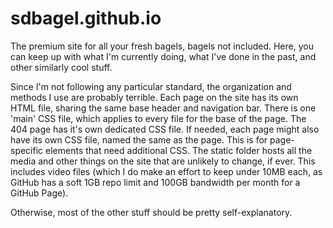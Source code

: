 # sdbagel.github.io
The premium site for all your fresh bagels, bagels not included.
Here, you can keep up with what I'm currently doing, what I've done in the past, and other similarly cool stuff.

Since I'm not following any particular standard, the organization and methods I use are probably terrible. Each page on the site has its own HTML file, sharing the same base header and navigation bar. There is one 'main' CSS file, which applies to every file for the base of the page. The 404 page has it's own dedicated CSS file. If needed, each page might also have its own CSS file, named the same as the page. This is for page-specific elements that need additional CSS. The static folder hosts all the media and other things on the site that are unlikely to change, if ever. This includes video files (which I do make an effort to keep under 10MB each, as GitHub has a soft 1GB repo limit and 100GB bandwidth per month for a GitHub Page).

Otherwise, most of the other stuff should be pretty self-explanatory.
